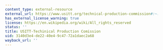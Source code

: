 ```yaml
---
content_type: external-resource
external_url: https://www.usitt.org/technical-production-commission#:~:text=USITT%20Technical%20Production%20Commission,%2C%20stage%20hands%2C%20and%20technicians.
has_external_license_warning: true
license: https://en.wikipedia.org/wiki/All_rights_reserved
status: ''
title: USITT-Techinical Production Comission
uid: 3140d3e4-de22-40e4-9c47-72a1daec2a68
wayback_url: ''
---
```

